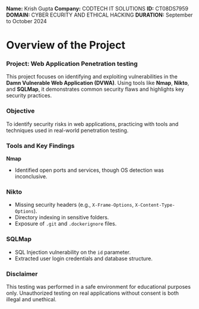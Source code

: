 **Name:** Krish Gupta
**Company:** CODTECH IT SOLUTIONS
**ID:** CT08DS7959
**DOMAIN:** CYBER ECURITY AND ETHICAL HACKING
**DURATION:** September to October 2024

# Overview of the Project

### Project: Web Application Penetration testing

This project focuses on identifying and exploiting vulnerabilities in the **Damn Vulnerable Web Application (DVWA)**. Using tools like **Nmap**, **Nikto**, and **SQLMap**, it demonstrates common security flaws and highlights key security practices.

### Objective
To identify security risks in web applications, practicing with tools and techniques used in real-world penetration testing.

### Tools and Key Findings

**Nmap**
- Identified open ports and services, though OS detection was inconclusive.

### Nikto
- Missing security headers (e.g., `X-Frame-Options`, `X-Content-Type-Options`).
- Directory indexing in sensitive folders.
- Exposure of `.git` and `.dockerignore` files.

### SQLMap
- SQL Injection vulnerability on the `id` parameter.
- Extracted user login credentials and database structure.

### Disclaimer
This testing was performed in a safe environment for educational purposes only. Unauthorized testing on real applications without consent is both illegal and unethical.

